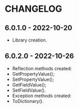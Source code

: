 # CHANGELOG

## 6.0.1.0 - 2022-10-20

- Library creation.

## 6.0.2.0 - 2022-10-26

- Reflection methods created:
 - GetPropertyValue();
 - SetPropertyValue();
 - GetFieldValue();
 - SetFieldValue().
- Exception methods created:
 - ToDictionary().